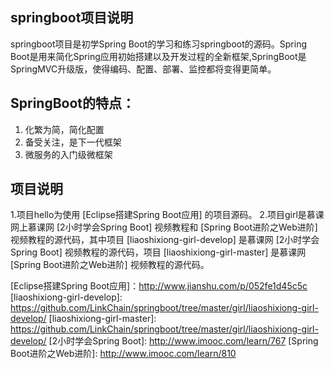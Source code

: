 ## springboot项目说明
springboot项目是初学Spring Boot的学习和练习springboot的源码。Spring Boot是用来简化Spring应用初始搭建以及开发过程的全新框架,SpringBoot是SpringMVC升级版，使得编码、配置、部署、监控都将变得更简单。
## SpringBoot的特点：
1. 化繁为简，简化配置
2. 备受关注，是下一代框架
3. 微服务的入门级微框架

## 项目说明
1.项目hello为使用 [Eclipse搭建Spring Boot应用] 的项目源码。
2.项目girl是慕课网上慕课网 [2小时学会Spring Boot] 视频教程和 [Spring Boot进阶之Web进阶] 视频教程的源代码，其中项目 [liaoshixiong-girl-develop] 是慕课网 [2小时学会Spring Boot] 视频教程的源代码，项目 [liaoshixiong-girl-master] 是慕课网 [Spring Boot进阶之Web进阶] 视频教程的源代码。


[Eclipse搭建Spring Boot应用]：http://www.jianshu.com/p/052fe1d45c5c
[liaoshixiong-girl-develop]: https://github.com/LinkChain/springboot/tree/master/girl/liaoshixiong-girl-develop/
[liaoshixiong-girl-master]: https://github.com/LinkChain/springboot/tree/master/girl/liaoshixiong-girl-develop/
[2小时学会Spring Boot]: http://www.imooc.com/learn/767
[Spring Boot进阶之Web进阶]: http://www.imooc.com/learn/810
